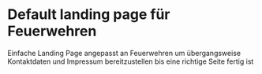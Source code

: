 # Default landing page für Feuerwehren
Einfache Landing Page angepasst an Feuerwehren um übergangsweise Kontaktdaten und Impressum bereitzustellen bis eine richtige Seite fertig ist

